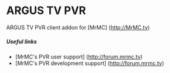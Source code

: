 # ARGUS TV PVR
ARGUS TV PVR client addon for [MrMC] (http://MrMC.tv)

##### Useful links

* [MrMC's PVR user support] (http://forum.mrmc.tv)
* [MrMC's PVR development support] (http://forum.mrmc.tv)
